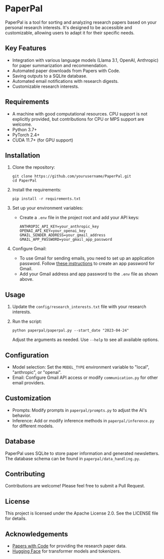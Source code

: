 # PaperPal

PaperPal is a tool for sorting and analyzing research papers based on your personal research interests. It's designed to be accessible and customizable, allowing users to adapt it for their specific needs.

## Key Features

- Integration with various language models (Llama 3.1, OpenAI, Anthropic) for paper summarization and recommendation.
- Automated paper downloads from Papers with Code.
- Saving outputs to a SQLite database.
- Automated email notifications with research digests.
- Customizable research interests.

## Requirements

- A machine with good computational resources. CPU support is not explicitly provided, but contributions for CPU or MPS support are welcome.
- Python 3.7+
- PyTorch 2.4+
- CUDA 11.7+ (for GPU support)

## Installation

1. Clone the repository:
   ```
   git clone https://github.com/yourusername/PaperPal.git
   cd PaperPal
   ```

2. Install the requirements:
   ```
   pip install -r requirements.txt
   ```

3. Set up your environment variables:
   - Create a `.env` file in the project root and add your API keys:
     ```
     ANTHROPIC_API_KEY=your_anthropic_key
     OPENAI_API_KEY=your_openai_key
     GMAIL_SENDER_ADDRESS=your_gmail_address
     GMAIL_APP_PASSWORD=your_gmail_app_password
     ```

4. Configure Gmail:
   - To use Gmail for sending emails, you need to set up an application password. Follow [these instructions](https://support.google.com/mail/answer/185833?hl=en) to create an app password for Gmail.
   - Add your Gmail address and app password to the `.env` file as shown above.

## Usage

1. Update the `config/research_interests.txt` file with your research interests.

2. Run the script:
   ```
   python paperpal/paperpal.py --start_date "2023-04-24"
   ```

   Adjust the arguments as needed. Use `--help` to see all available options.

## Configuration

- Model selection: Set the `MODEL_TYPE` environment variable to "local", "anthropic", or "openai".
- Email: Configure Gmail API access or modify `communication.py` for other email providers.

## Customization

- Prompts: Modify prompts in `paperpal/prompts.py` to adjust the AI's behavior.
- Inference: Add or modify inference methods in `paperpal/inference.py` for different models.

## Database

PaperPal uses SQLite to store paper information and generated newsletters. The database schema can be found in `paperpal/data_handling.py`.

## Contributing

Contributions are welcome! Please feel free to submit a Pull Request.

## License

This project is licensed under the Apache License 2.0. See the LICENSE file for details.

## Acknowledgements

- [Papers with Code](https://paperswithcode.com/) for providing the research paper data.
- [Hugging Face](https://huggingface.co/) for transformer models and tokenizers.
